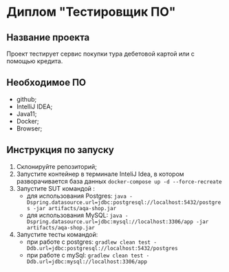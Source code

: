 # Диплом "Тестировщик ПО"
## Название проекта
Проект тестирует сервис покупки тура дебетовой картой или с помощью кредита.

## Необходимое ПО
* github;
* IntelliJ IDEA;
* Java11;
* Docker;
* Browser;
## Инструкция по запуску
1. Склонируйте репозиторий;
1. Запустите контейнер в терминале InteliJ Idea, в котором разворачивается база данных  `docker-compose up -d --force-recreate`  
1. Запустите SUT командой :
    * для использования Postgres: `java -Dspring.datasource.url=jdbc:postgresql://localhost:5432/postgres -jar artifacts/aqa-shop.jar` 
    * для использования MySQL: `java -Dspring.datasource.url=jdbc:mysql://localhost:3306/app -jar artifacts/aqa-shop.jar` 
1. Запустите тесты командой: 
    * при работе с postgres: `gradlew clean test -Ddb.url=jdbc:postgresql://localhost:5432/postgres` 
    * при работе с mySql: `gradlew clean test -Ddb.url=jdbc:mysql://localhost:3306/app`
